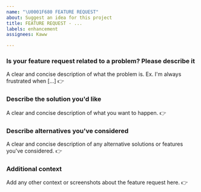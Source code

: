 ```yaml
---
name: "\U0001F680 FEATURE REQUEST"
about: Suggest an idea for this project
title: FEATURE REQUEST - ...
labels: enhancement
assignees: Kaww

---
```


### Is your feature request related to a problem? Please describe it
A clear and concise description of what the problem is. Ex. I'm always frustrated when [...]
👉

### Describe the solution you'd like
A clear and concise description of what you want to happen.
👉

### Describe alternatives you've considered
A clear and concise description of any alternative solutions or features you've considered.
👉

### Additional context
Add any other context or screenshots about the feature request here.
👉
